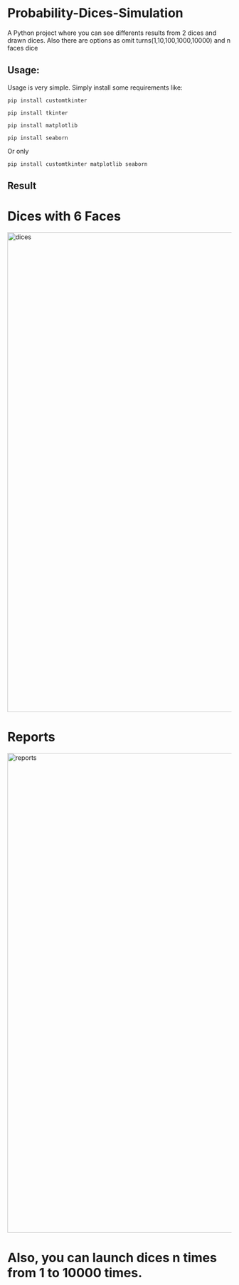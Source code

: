 # Probability-Dices-Simulation
A Python project where you can see differents results from 2 dices and drawn dices. Also there are options as omit turns(1,10,100,1000,10000) and n faces dice

## Usage:
Usage is very simple. Simply install some requirements like:
```
pip install customtkinter
```
```
pip install tkinter
```
```
pip install matplotlib
```
```
pip install seaborn
```
Or only 
```
pip install customtkinter matplotlib seaborn
```
## Result
# Dices with 6 Faces

<img width="1919" height="1079" alt="dices" src="https://github.com/user-attachments/assets/e5768ac6-0e89-401c-9ac2-e2af8e64b4f0" />

# Reports

<img width="1919" height="1079" alt="reports" src="https://github.com/user-attachments/assets/e010628d-fc55-4ad5-88cc-17d574d16e00" />

# Also, you can launch dices n times from 1 to 10000 times.
